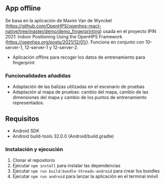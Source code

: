 ## App offline
Se basa en la aplicación de Maxim Van de Wynckel (https://github.com/OpenHPS/openhps-react-native/tree/master/demo/demo_fingerprinting) usada en el proyecto IPIN 2021: Indoor Positioning Using the OpenHPS Framework (https://openhps.org/posts/2021/12/01/).
Funciona en conjunto con 10-server-1, 12-server-1 y 12-server-2.

- Aplicación offline para recoger los datos de entrenamiento para fingerprint

### Funcionalidades añadidas
- Adaptación de las balizas utilizadas en el escenario de pruebas
- Adaptación al mapa de pruebas: cambio del mapa, cambio de las dimensiones del mapa y cambio de los puntos de entrenamiento representados.

## Requisitos
- Android SDK
- Android build-tools 32.0.0 (Android/build.gradle)

### Instalación y ejecución
1. Clonar el repositorio
2. Ejecutar `npm install` para instalar las dependencias
3. Ejecutar `npm run build:bundle-threads-android` para crear los bundles
4. Ejecutar `npm run android` para lanzar la aplicación en el terminal móvil
